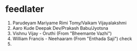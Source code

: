 # feedlater
1. Parudeyam Mariyame Rimi Tomy/Vaikam Vijayalakshmi
2. Aaro Kude Deepak Dev/Prakash Babu/Jyotsna
3. Vishnu Vijay - Oruthi (From "Bheemante Vazhi")
4. William Francis - Neehaaram (From "Enthada Saji") check
5. 
